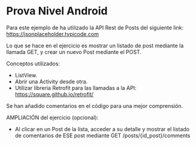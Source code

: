 # Prova Nivel Android

Para este ejemplo de ha utilizado la API Rest de Posts del siguiente link: https://jsonplaceholder.typicode.com

Lo que se hace en el ejercicio es mostrar un listado de post mediante la llamada GET, y crear un nuevo Post mediante el POST.

Conceptos utilizados:
- ListView.
- Abrir una Activity desde otra.
- Utilizar libreria Retrofit para las llamadas a la API: https://square.github.io/retrofit/

Se han añadido comentarios en el código para una mejor comprensión.


AMPLIACIÓN del ejercicio (opcional):
- Al clicar en un Post de la lista, acceder a su detalle y mostrar el listado de comentarios de ESE post mediante GET /posts/{id_post}/comments
